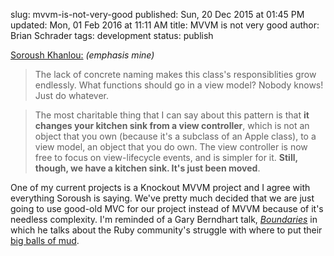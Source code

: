 slug: mvvm-is-not-very-good
published: Sun, 20 Dec 2015 at 01:45 PM
updated: Mon, 01 Feb 2016 at 11:11 AM
title: MVVM is not very good
author: Brian Schrader
tags: development
status: publish

[Soroush Khanlou:][1] *(emphasis mine)*

> The lack of concrete naming makes this class's responsiblities grow endlessly. What functions should go in a view model? Nobody knows! Just do whatever.

> The most charitable thing that I can say about this pattern is that **it changes your kitchen sink from a view controller**, which is not an object that you own (because it's a subclass of an Apple class), to a view model, an object that you do own. The view controller is now free to focus on view-lifecycle events, and is simpler for it. **Still, though, we have a kitchen sink. It's just been moved**.

[1]: http://khanlou.com/2015/12/mvvm-is-not-very-good/

One of my current projects is a Knockout MVVM project and I agree with everything Soroush is saying. We've pretty much decided that we are just going to use good-old MVC for our project instead of MVVM because of it's needless complexity. I'm reminded of a Gary Berndhart talk, [*Boundaries*][2] in which he talks about the Ruby community's struggle with where to put their [big balls of mud][3].

[2]: https://www.youtube.com/watch?v=yTkzNHF6rMs
[3]: https://en.wikipedia.org/wiki/Big_ball_of_mud
